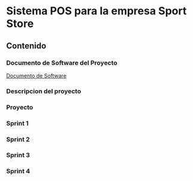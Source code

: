 # Sistema POS para la empresa Sport Store

## Contenido

### Documento de Software del Proyecto

[Documento de Software](https://link-url-here.org)

### Descripcion del proyecto

### Proyecto

### Sprint 1

### Sprint 2

### Sprint 3

### Sprint 4




